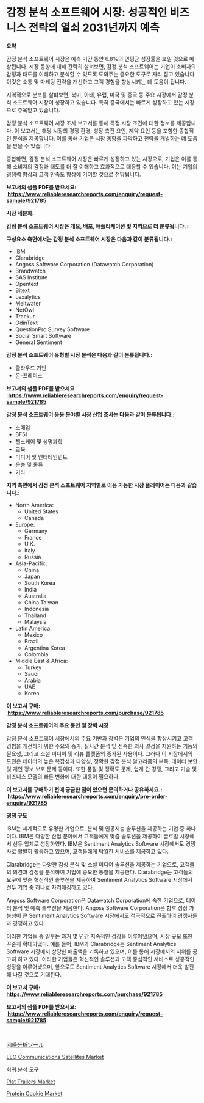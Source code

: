 <p><h1>감정 분석 소프트웨어 시장: 성공적인 비즈니스 전략의 열쇠 2031년까지 예측</h1></p><p><strong>요약</strong></p>
<p><p>감정 분석 소프트웨어 시장은 예측 기간 동안 6.8%의 연평균 성장률을 보일 것으로 예상됩니다. 시장 동향에 대해 간략히 살펴보면, 감정 분석 소프트웨어는 기업이 소비자의 감정과 태도를 이해하고 분석할 수 있도록 도와주는 중요한 도구로 자리 잡고 있습니다. 이것은 소통 및 마케팅 전략을 개선하고 고객 경험을 향상시키는 데 도움이 됩니다.</p><p>지역적으로 분포를 살펴보면, 북미, 아태, 유럽, 미국 및 중국 등 주요 시장에서 감정 분석 소프트웨어 시장이 성장하고 있습니다. 특히 중국에서는 빠르게 성장하고 있는 시장으로 주목받고 있습니다.</p><p>감정 분석 소프트웨어 시장 조사 보고서를 통해 특정 시장 조건에 대한 정보를 제공합니다. 이 보고서는 해당 시장의 경쟁 환경, 성장 촉진 요인, 제약 요인 등을 포함한 종합적인 분석을 제공합니다. 이를 통해 기업은 시장 동향을 파악하고 전략을 개발하는 데 도움을 받을 수 있습니다.</p><p>종합하면, 감정 분석 소프트웨어 시장은 빠르게 성장하고 있는 시장으로, 기업은 이를 통해 소비자의 감정과 태도를 더 잘 이해하고 효과적으로 대응할 수 있습니다. 이는 기업의 경쟁력 향상과 고객 만족도 향상에 기여할 것으로 전망됩니다.</p></p>
<p><strong>보고서의 샘플 PDF를 받으세요: &nbsp;<a href="https://www.reliableresearchreports.com/enquiry/request-sample/921785">https://www.reliableresearchreports.com/enquiry/request-sample/921785</a></strong></p>
<p><strong>시장 세분화:</strong></p>
<p><strong> 감정 분석 소프트웨어 시장은 개요, 배포, 애플리케이션 및 지역으로 더 분류됩니다. :</strong></p>
<p><strong>구성요소 측면에서는 감정 분석 소프트웨어 시장은 다음과 같이 분류됩니다.:</strong></p>
<p><ul><li>IBM</li><li>Clarabridge</li><li>Angoss Software Corporation (Datawatch Corporation)</li><li>Brandwatch</li><li>SAS Institute</li><li>Opentext</li><li>Bitext</li><li>Lexalytics</li><li>Meltwater</li><li>NetOwl</li><li>Trackur</li><li>OdinText</li><li>QuestionPro Survey Software</li><li>Social Smart Software</li><li>General Sentiment</li></ul></p>
<p><strong> 감정 분석 소프트웨어 유형별 시장 분석은 다음과 같이 분류됩니다.:</strong></p>
<p><ul><li>클라우드 기반</li><li>온-프레미스</li></ul></p>
<p><strong>보고서의 샘플 PDF를 받으세요 :<a href="https://www.reliableresearchreports.com/enquiry/request-sample/921785">https://www.reliableresearchreports.com/enquiry/request-sample/921785</a></strong></p>
<p><strong> 감정 분석 소프트웨어 응용 분야별 시장 산업 조사는 다음과 같이 분류됩니다.:</strong></p>
<p><ul><li>소매업</li><li>BFSI</li><li>헬스케어 및 생명과학</li><li>교육</li><li>미디어 및 엔터테인먼트</li><li>운송 및 물류</li><li>기타</li></ul></p>
<p><strong>지역 측면에서 감정 분석 소프트웨어 지역별로 이용 가능한 시장 플레이어는 다음과 같습니다.:</strong></p>
<p><ul>
    <li>
        North America:
        <ul>
            <li>United States</li>
            <li>Canada</li>
        </ul>
    </li>
    <li>
        Europe:
        <ul>
            <li>Germany</li>
            <li>France</li>
            <li>U.K.</li>
            <li>Italy</li>
            <li>Russia</li>
        </ul>
    </li>
    <li>
        Asia-Pacific:
        <ul>
            <li>China</li>
            <li>Japan</li>
            <li>South Korea</li>
            <li>India</li>
            <li>Australia</li>
            <li>China Taiwan</li>
            <li>Indonesia</li>
            <li>Thailand</li>
            <li>Malaysia</li>
        </ul>
    </li>
    <li>
        Latin America:
        <ul>
            <li>Mexico</li>
            <li>Brazil</li>
            <li>Argentina Korea</li>
            <li>Colombia</li>
        </ul>
    </li>
    <li>
        Middle East & Africa:
        <ul>
            <li>Turkey</li>
            <li>Saudi</li>
            <li>Arabia</li>
            <li>UAE</li>
            <li>Korea</li>
        </ul>
    </li>
    </ul></p>
<p><strong>이 보고서 구매: &nbsp;<a href="https://www.reliableresearchreports.com/purchase/921785">https://www.reliableresearchreports.com/purchase/921785</a></strong></p>
<p><strong>감정 분석 소프트웨어의 주요 동인 및 장벽 시장</strong></p>
<p><p>감정 분석 소프트웨어 시장에서의 주요 기반과 장벽은 기업의 인식을 향상시키고 고객 경험을 개선하기 위한 수요의 증가, 실시간 분석 및 신속한 의사 결정을 지원하는 기능의 필요성, 그리고 소셜 미디어 및 리뷰 플랫폼의 증가된 사용이다. 그러나 이 시장에서의 도전은 데이터의 높은 복잡성과 다양성, 정확한 감정 분석 알고리즘의 부족, 데이터 보안 및 개인 정보 보호 문제 등이다. 또한 품질 및 정확도 문제, 업계 간 경쟁, 그리고 기술 및 비즈니스 모델의 빠른 변화에 대한 대응이 필요하다.</p></p>
<p><strong>이 보고서를 구매하기 전에 궁금한 점이 있으면 문의하거나 공유하세요.: &nbsp;<a href="https://www.reliableresearchreports.com/enquiry/pre-order-enquiry/921785">https://www.reliableresearchreports.com/enquiry/pre-order-enquiry/921785</a></strong></p>
<p><strong>경쟁 구도</strong></p>
<p><p>IBM는 세계적으로 유명한 기업으로, 분석 및 인공지능 솔루션을 제공하는 기업 중 하나이다. IBM은 다양한 산업 분야에서 고객들에게 맞춤 솔루션을 제공하여 글로벌 시장에서 선두 업체로 성장하였다. IBM은 Sentiment Analytics Software 시장에서도 경쟁사로 활발히 활동하고 있으며, 고객들에게 탁월한 서비스를 제공하고 있다.</p><p>Clarabridge는 다양한 감성 분석 및 소셜 미디어 솔루션을 제공하는 기업으로, 고객들의 의견과 감정을 분석하여 기업에 중요한 통찰을 제공한다. Clarabridge는 고객들의 요구에 맞춘 혁신적인 솔루션을 제공하여 Sentiment Analytics Software 시장에서 선두 기업 중 하나로 자리매김하고 있다.</p><p>Angoss Software Corporation은 Datawatch Corporation에 속한 기업으로, 데이터 분석 및 예측 솔루션을 제공한다. Angoss Software Corporation은 향후 성장 가능성이 큰 Sentiment Analytics Software 시장에서도 적극적으로 진출하여 경쟁사들과 경쟁하고 있다.</p><p>이러한 기업들 중 일부는 과거 몇 년간 지속적인 성장을 이루어냈으며, 시장 규모 또한 꾸준히 확대되었다. 예를 들어, IBM과 Clarabridge는 Sentiment Analytics Software 시장에서 상당한 매출액을 기록하고 있으며, 이를 통해 시장에서의 지위를 공고히 하고 있다. 이러한 기업들은 혁신적인 솔루션과 고객 중심적인 서비스로 성공적인 성장을 이루어냈으며, 앞으로도 Sentiment Analytics Software 시장에서 더욱 발전해 나갈 것으로 기대된다.</p></p>
<p><strong>이 보고서 구매: &nbsp; <a href="https://www.reliableresearchreports.com/purchase/921785">https://www.reliableresearchreports.com/purchase/921785</a></strong></p>
<p><strong>보고서의 샘플 PDF를 받으세요: &nbsp;<a href="https://www.reliableresearchreports.com/enquiry/request-sample/921785">https://www.reliableresearchreports.com/enquiry/request-sample/921785</a></strong><strong></strong></p>
<p>&nbsp;</p>
<p><p><a href="https://github.com/lababdou/Market-Research-Report-List-2/blob/main/9712094182326.md">回帰分析ツール</a></p><p><a href="https://issuu.com/reportprime-2/docs/leo-communications-satellites-market-size-2030.ppt">LEO Communications Satellites Market</a></p><p><a href="https://github.com/laholand/Market-Research-Report-List-2/blob/main/7070069182321.md">회귀 분석 도구</a></p><p><a href="https://issuu.com/reportprime-2/docs/plat-trailers-market-size-2030.pptx">Plat Trailers Market</a></p><p><a href="https://github.com/Chiragrp22/Market-Research-Report-List-3/blob/main/protein-cookie-market.md">Protein Cookie Market</a></p></p>